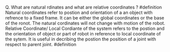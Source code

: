 Q. What are natural rdinates and what are relative coordinates ? #definition
	Natural coordinates refer to postion and orientation of a an object with refrence to a fixed frame. It can be either the global coordinates or the base of the ronot. The natural cordinates will not change with motion of the robot.  
	Relative Coordinate/ Local Cordiante of the system refers to the postion and the orientation of object or part of robot in reference to local coordinate of the sytem. It is useful in decribing the postion the position of a joint with respect to parent joint. #definition 
